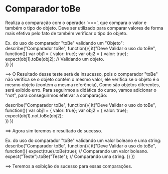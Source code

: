 # Comparador toBe
Realiza a comparação com o operador '===', que compara o valor e também o tipo do objeto.
Deve ser utilizado para comparar valores de forma mais efetiva pelo fato de também verificar o tipo do objeto.

Ex. do uso do comparador "toBe" validando um "Objeto":
describe("Comparador toBe", function(){
    it("Deve Validar o uso do toBe", function(){
        var obj1 = { valor: true};
        var obj2 = { valor: true};
        expect(obj1).toBe(obj2); // Validando um objeto.        
    })
})

==> O Resultado desse teste será de insucesso, pois o comparador "toBe" não verifica se o objeto contém o mesmo valor, ele verifica se o objeto é o mesmo objeto (contém a mesma referência),
Como são objetos diferentes, será exibido erro. Para seguirmos a didática do curso, vamos adicionar o "not", para conseguirmos efetivar a comparação:

describe("Comparador toBe", function(){
    it("Deve Validar o uso do toBe", function(){
        var obj1 = { valor: true};
        var obj2 = { valor: true};
        expect(obj1).not.toBe(obj2);        
    })
})
 
==> Agora sim teremos o resultado de sucesso.
	
Ex. do uso do comparador "toBe" validando um valor boleano e uma string:
describe("Comparador toBe", function(){
    it("Deve Validar o uso do toBe", function(){
        expect(true).toBe(true);        // Comparando um valor boleano.
        expect("Teste").toBe("Teste");  // Comparando uma string.
    })
})

==> Teremos a exibição de sucesso para essas comparações.
